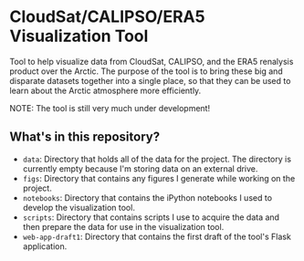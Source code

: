 # CloudSat/CALIPSO/ERA5 Visualization Tool

Tool to help visualize data from CloudSat, CALIPSO, and the ERA5 renalysis product over the Arctic. The purpose of the tool is to bring these big and disparate datasets together into a single place, so that they can be used to learn about the Arctic atmosphere more efficiently. 

NOTE: The tool is still very much under development! 

## What's in this repository? 
* `data`: Directory that holds all of the data for the project. The directory is currently empty because I'm storing  data on an external drive. 
* `figs`: Directory that contains any figures I generate while working on the project. 
* `notebooks`: Directory that contains the iPython notebooks I used to develop the visualization tool. 
* `scripts`: Directory that contains scripts I use to acquire the data and then prepare the data for use in the visualization tool. 
* `web-app-draft1`: Directory that contains the first draft of the tool's Flask application. 